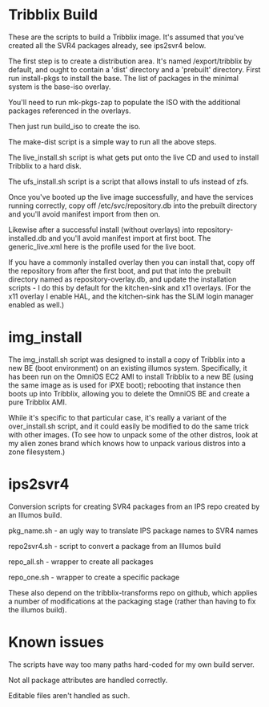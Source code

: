 Tribblix Build
==============

These are the scripts to build a Tribblix image. It's assumed that
you've created all the SVR4 packages already, see ips2svr4 below.

The first step is to create a distribution area. It's named
/export/tribblix by default, and ought to contain a 'dist' directory
and a 'prebuilt' directory. First run install-pkgs to install the
base. The list of packages in the minimal system is the base-iso
overlay.

You'll need to run mk-pkgs-zap to populate the ISO with the additional
packages referenced in the overlays.

Then just run build_iso to create the iso.

The make-dist script is a simple way to run all the above steps.

The live_install.sh script is what gets put onto the live CD and used
to install Tribblix to a hard disk.

The ufs_install.sh script is a script that allows install to ufs
instead of zfs.

Once you've booted up the live image successfully, and have the
services running correctly, copy off /etc/svc/repository.db into the
prebuilt directory and you'll avoid manifest import from then
on.

Likewise after a successful install (without overlays) into
repository-installed.db and you'll avoid manifest import at first
boot. The generic_live.xml here is the profile used for the live boot.

If you have a commonly installed overlay then you can install that,
copy off the repository from after the first boot, and put that into
the prebuilt directory named as repository-overlay.db, and update the
installation scripts - I do this by default for the kitchen-sink and
x11 overlays. (For the x11 overlay I enable HAL, and the kitchen-sink
has the SLiM login manager enabled as well.)


img_install
===========

The img_install.sh script was designed to install a copy of Tribblix into
a new BE (boot environment) on an existing illumos system. Specifically,
it has been run on the OmniOS EC2 AMI to install Tribblix to a new BE
(using the same image as is used for iPXE boot); rebooting that instance
then boots up into Tribblix, allowing you to delete the OmniOS BE and
create a pure Tribblix AMI.

While it's specific to that particular case, it's really a variant of the
over_install.sh script, and it could easily be modified to do the same trick
with other images. (To see how to unpack some of the other distros, look at
my alien zones brand which knows how to unpack various distros into a zone
filesystem.)

ips2svr4
========

Conversion scripts for creating SVR4 packages from an IPS repo created by
an Illumos build.

pkg_name.sh - an ugly way to translate IPS package names to SVR4 names

repo2svr4.sh - script to convert a package from an Illumos build

repo_all.sh - wrapper to create all packages

repo_one.sh - wrapper to create a specific package

These also depend on the tribblix-transforms repo on github, which
applies a number of modifications at the packaging stage (rather than
having to fix the illumos build).

Known issues
============

The scripts have way too many paths hard-coded for my own build server.

Not all package attributes are handled correctly.

Editable files aren't handled as such.
